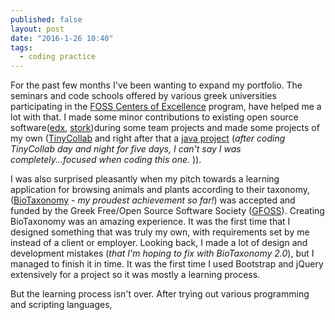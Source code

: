 ```yaml
---
published: false
layout: post
date: "2016-1-26 10:40"
tags: 
  - coding practice
---
```


For the past few months I've been wanting to expand my portfolio. The seminars and code schools offered by various greek universities participating in the [FOSS Centers of Excellence](https://ma.ellak.gr/) program, have helped me a lot with that. I made some minor contributions to existing open source software([edx](https://www.edx.org/), [stork](https://www.eid-stork.eu/))during some team projects and made some projects of my own ([TinyCollab](https://github.com/faysvas/TinyCollab) and right after that a [java project](https://github.com/faysvas/Ekdhlwseis) (*after coding TinyCollab day and night for five days, I can't say I was completely...focused when coding this one.* )).

I was also surprised pleasantly when my pitch towards a learning application for browsing animals and plants according to their taxonomy, ([BioTaxonomy](https://github.com/ellak-monades-aristeias/BioTaxonomy) - *my proudest achievement so far!*) was accepted and funded by the Greek Free/Open Source Software Society ([GFOSS](https://eellak.ellak.gr)). Creating BioTaxonomy was an amazing experience. It was the first time that I designed something that was truly my own, with requirements set by me instead of a client or employer. Looking back, I made a lot of design and development mistakes (*that I'm hoping to fix with BioTaxonomy 2.0*), but I managed to finish it in time. It was the first time I used Bootstrap and jQuery extensively for a project so it was mostly a learning process. 

But the learning process isn't over. After trying out various programming and scripting languages, 

